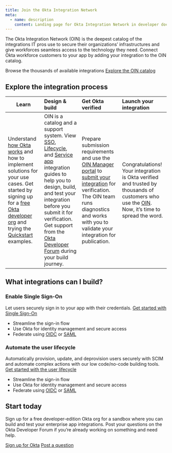 ```yaml
---
title: Join the Okta Integration Network
meta:
  - name: description
    content: Landing page for Okta Integration Network in developer docs portal
---
```



The Okta Integration Network (OIN) is the deepest catalog of the integrations IT pros use to secure their organizations’ infrastructures and give workforces seamless access to the technology they need. Connect Okta workforce customers to your app by adding your integration to the OIN catalog.

Browse the thousands of available integrations <a href='https://okta.com/integrations' class='Button--blueDarkOutline' data-proofer-ignore><span>Explore the OIN catalog</span></a>

<!--class='Button--blue'-->

## Explore the integration process


| Learn |  Design & build | Get Okta verified  | Launch your integration |
| ----- | :-------------- | :----------------- | :---------------------- |
| Understand [how Okta works](/docs/concepts/how-okta-works/) and how to implement solutions for your use cases. Get started by signing up for a [free Okta developer org](/signup) and trying the [Quickstart](/docs/guides/quickstart/) examples. | OIN is a catalog and a support system. View [SSO](/docs/guides/oin-sso-overview/), [Lifecycle](/docs/guides/oin-lifecycle-mgmt-overview/), and [Service app](/docs/guides/oin-api-service-overview/) integration guides to help you to design, build, and test your integration before you submit it for verification. Get support from the [Okta Developer Forum](https://devforum.okta.com/) during your build journey. | Prepare submission requirements and use the [OIN Manager portal](https://oinmanager.okta.com/) to [submit your integration](/docs/guides/submit-app/) for verification. The OIN team runs diagnostics and works with you to validate your integration for publication. |  Congratulations! Your integration is Okta verified and trusted by thousands of customers who use the [OIN](https://okta.com/integrations). Now, it’s time to spread the word. |

## What integrations can I build?

### Enable Single Sign-On

Let users securely sign in to your app with their credentials. <a href='/docs/guides/oin-sso-overview/' class='Button--blueDarkOutline' data-proofer-ignore><span>Get started with Single Sign-On</span></a>

* Streamline the sign-in flow
* Use Okta for identity management and secure access
* Federate using [OIDC](/docs/guides/oin-oidc-overview/main/) or [SAML](docs/concepts/saml/)

### Automate the user lifecycle

Automatically provision, update, and deprovision users securely with SCIM and automate complex actions with our low code/no-code building tools. <a href='/docs/guides/oin-lifecycle-mgmt-overview/' class='Button--blueDarkOutline' data-proofer-ignore><span>Get started with the user lifecycle</span></a>

* Streamline the sign-in flow
* Use Okta for identity management and secure access
* Federate using [OIDC](/docs/guides/oin-oidc-overview/main/) or [SAML](docs/concepts/saml/)


## Start today

Sign up for a free developer-edition Okta org for a sandbox where you can build and test your enterprise app integrations. Post your questions on the Okta Developer Forum if you’re already working on something and need help.

<a href='/signup' class='Button--blue' data-proofer-ignore><span>Sign up for Okta</span></a> <a href='https://devforum.okta.com/' class='Button--blueDarkOutline' data-proofer-ignore><span>Post a question</span></a>
